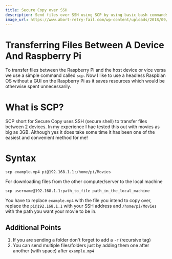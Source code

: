 ```yaml
---
title: Secure Copy over SSH
description: Send files over SSH using SCP by using basic bash commands.
image_url: https://www.abort-retry-fail.com/wp-content/uploads/2018/09/Linux_scp_command_640x400.jpg
---
```


# Transferring Files Between A Device And Raspberry Pi

To transfer files between the Raspberry Pi and the host device or vice versa we use a simple command called `scp`. Now I like to use a headless Raspbian OS without a GUI on the Raspberry Pi as it saves resources which would be otherwise spent unnecessarily.

# What is SCP?

SCP short for Secure Copy uses SSH (secure shell) to transfer files between 2 devices. In my experience I hae tested this out with movies as big as 3GB. Although yes it does take some time it has been one of the easiest and convenient method for me!

# Syntax

```shell
scp example.mp4 pi@192.168.1.1:/home/pi/Movies
```

For downloading files from the other computer/server to the local machine

```shell
scp username@192.168.1.1:path_to_file path_in_the_local_machine
```

You have to replace `example.mp4` with the file you intend to copy over, replace the `pi@192.168.1.1` with your SSH address and `/home/pi/Movies` with the path you want your movie to be in.

## Additional Points

1) If you are sending a folder don't forget to add a `-r` (recursive tag)
2) You can send multiple files/folders just by adding them one after another (with space) after `example.mp4`